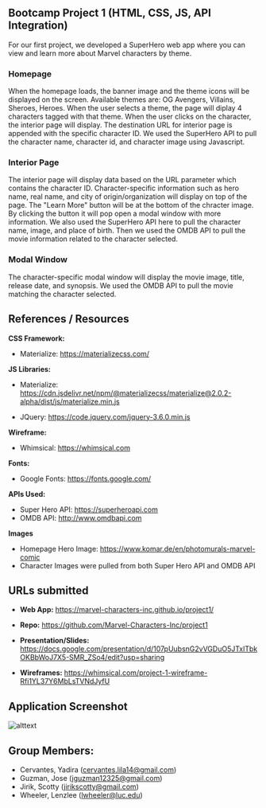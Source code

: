 ## Bootcamp Project 1 (HTML, CSS, JS, API Integration)
For our first project, we developed a SuperHero web app where you can view and learn more about Marvel characters by theme. 

### Homepage
When the homepage loads, the banner image and the theme icons will be displayed on the screen. Available themes are: OG Avengers, Villains, Sheroes, Heroes. When the user selects a theme, the page will diplay 4 characters tagged with that theme. When the user clicks on the character, the interior page will display. The destination URL for interior page is appended with the specific character ID. We used the SuperHero API to pull the character name, character id, and character image using Javascript. 

### Interior Page 

The interior page will display data based on the URL parameter which contains the character ID. Character-specific information such as hero name, real name, and city of origin/organization will display on top of the page.
The "Learn More" button will be at the bottom of the chracter image. By clicking the button it will pop open a modal window with more information. We also used the SuperHero API here to pull the character name, image, and place of birth. Then we used the OMDB API to pull the movie information related to the character selected.

### Modal Window

The character-specific modal window will display the movie image, title, release date, and synopsis. We used the OMDB API to pull the movie matching the character selected. 

## References / Resources
**CSS Framework:**

* Materialize: https://materializecss.com/

**JS Libraries:**
* Materialize: https://cdn.jsdelivr.net/npm/@materializecss/materialize@2.0.2-alpha/dist/js/materialize.min.js

* JQuery: https://code.jquery.com/jquery-3.6.0.min.js

**Wireframe:**
* Whimsical: https://whimsical.com

**Fonts:**
* Google Fonts: https://fonts.google.com/

**APIs Used:**
* Super Hero API: https://superheroapi.com
* OMDB API: http://www.omdbapi.com

**Images**
* Homepage Hero Image: https://www.komar.de/en/photomurals-marvel-comic
* Character Images were pulled from both Super Hero API and OMDB API

## URLs submitted

* **Web App:** https://marvel-characters-inc.github.io/project1/

* **Repo:** https://github.com/Marvel-Characters-Inc/project1

* **Presentation/Slides:** https://docs.google.com/presentation/d/107pUubsnG2vVGDuO5JTxlTbkOKBbWoJ7X5-SMR_ZSo4/edit?usp=sharing

* **Wireframes:** https://whimsical.com/project-1-wireframe-Rfi1YL37Y6MbLsTVNdJyfU

## Application Screenshot
![alttext](./assets/images/marvel-webapp-project-screenshot.png)


## Group Members:
* Cervantes, Yadira (cervantes.lila14@gmail.com)
* Guzman, Jose (jguzman12325@gmail.com)
* Jirik, Scotty (jirikscotty@gmail.com)
* Wheeler, Lenzlee (lwheeler@luc.edu)